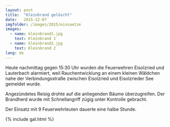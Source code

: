 ```yaml
---
layout: post
title:  "Kleinbrand gelöscht"
date:   2015-12-07
imgfolder: /images/2015/einsaetze
images:
  - name: kleinbrand1.jpg
    text: Kleinbrand 1
  - name: kleinbrand2.jpg
    text: Kleinbrand 2
lang: de
---
```


Heute nachmittag gegen 15:30 Uhr wurden die Feuerwehren Eisolzried und Lauterbach alarmiert, weil Rauchentwicklung an einem kleinen Wäldchen nahe der Verbindungsstraße zwischen Eisolzried und Eisolzrieder See gemeldet wurde.

Angezündetes Reisig drohte auf die anliegenden Bäume überzugreifen. Der Brandherd wurde mit Schnellangriff zügig unter Kontrolle gebracht. 

Der Einsatz mit 9 Feuerwehrleuten dauerte eine halbe Stunde.

{% include gal.html %}

